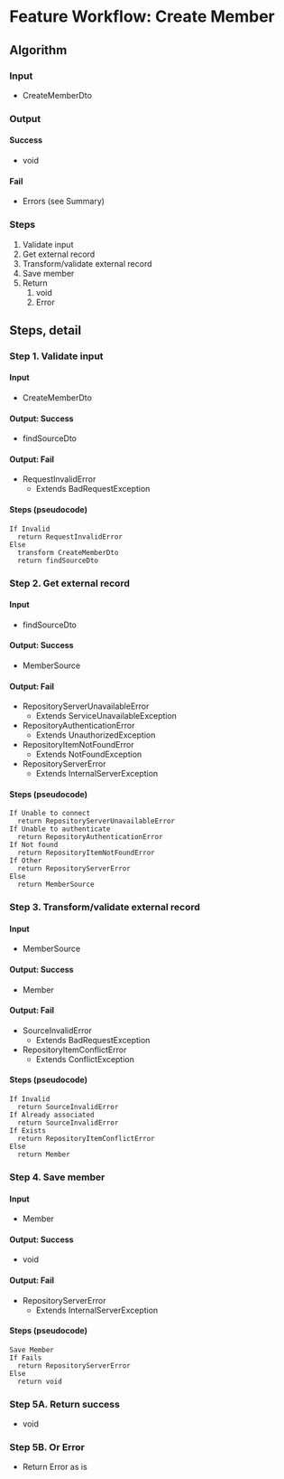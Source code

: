 # Feature Workflow: Create Member

## Algorithm

### Input
- CreateMemberDto

### Output

#### Success

- void

#### Fail

- Errors (see Summary)

### Steps

1. Validate input
2. Get external record
3. Transform/validate external record
4. Save member
5. Return
   1. void
   2. Error

## Steps, detail

### Step 1. Validate input

#### Input
- CreateMemberDto

#### Output: Success

- findSourceDto

#### Output: Fail

- RequestInvalidError
  - Extends BadRequestException

#### Steps (pseudocode)

```
If Invalid
  return RequestInvalidError
Else
  transform CreateMemberDto
  return findSourceDto
```

### Step 2. Get external record

#### Input
- findSourceDto

#### Output: Success

- MemberSource

#### Output: Fail

- RepositoryServerUnavailableError
  - Extends ServiceUnavailableException
- RepositoryAuthenticationError
  - Extends UnauthorizedException
- RepositoryItemNotFoundError
  - Extends NotFoundException
- RepositoryServerError
  - Extends InternalServerException

#### Steps (pseudocode)

```
If Unable to connect
  return RepositoryServerUnavailableError
If Unable to authenticate
  return RepositoryAuthenticationError
If Not found
  return RepositoryItemNotFoundError
If Other
  return RepositoryServerError
Else
  return MemberSource
```

### Step 3. Transform/validate external record

#### Input
- MemberSource

#### Output: Success

- Member

#### Output: Fail

- SourceInvalidError
  - Extends BadRequestException
- RepositoryItemConflictError
  - Extends ConflictException

#### Steps (pseudocode)

```
If Invalid
  return SourceInvalidError
If Already associated
  return SourceInvalidError
If Exists
  return RepositoryItemConflictError
Else
  return Member
```

### Step 4. Save member

#### Input
- Member

#### Output: Success

- void

#### Output: Fail

- RepositoryServerError
  - Extends InternalServerException

#### Steps (pseudocode)

```
Save Member
If Fails
  return RepositoryServerError
Else
  return void
```

### Step 5A. Return success

- void

### Step 5B. Or Error

- Return Error as is
